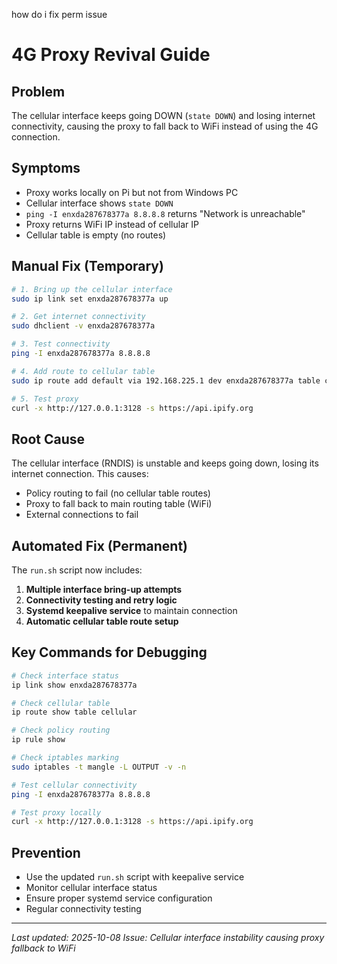 how do i fix perm issue
# 4G Proxy Revival Guide

## Problem
The cellular interface keeps going DOWN (`state DOWN`) and losing internet connectivity, causing the proxy to fall back to WiFi instead of using the 4G connection.

## Symptoms
- Proxy works locally on Pi but not from Windows PC
- Cellular interface shows `state DOWN`
- `ping -I enxda287678377a 8.8.8.8` returns "Network is unreachable"
- Proxy returns WiFi IP instead of cellular IP
- Cellular table is empty (no routes)

## Manual Fix (Temporary)
```bash
# 1. Bring up the cellular interface
sudo ip link set enxda287678377a up

# 2. Get internet connectivity
sudo dhclient -v enxda287678377a

# 3. Test connectivity
ping -I enxda287678377a 8.8.8.8

# 4. Add route to cellular table
sudo ip route add default via 192.168.225.1 dev enxda287678377a table cellular

# 5. Test proxy
curl -x http://127.0.0.1:3128 -s https://api.ipify.org
```

## Root Cause
The cellular interface (RNDIS) is unstable and keeps going down, losing its internet connection. This causes:
- Policy routing to fail (no cellular table routes)
- Proxy to fall back to main routing table (WiFi)
- External connections to fail

## Automated Fix (Permanent)
The `run.sh` script now includes:

1. **Multiple interface bring-up attempts**
2. **Connectivity testing and retry logic**
3. **Systemd keepalive service** to maintain connection
4. **Automatic cellular table route setup**

## Key Commands for Debugging
```bash
# Check interface status
ip link show enxda287678377a

# Check cellular table
ip route show table cellular

# Check policy routing
ip rule show

# Check iptables marking
sudo iptables -t mangle -L OUTPUT -v -n

# Test cellular connectivity
ping -I enxda287678377a 8.8.8.8

# Test proxy locally
curl -x http://127.0.0.1:3128 -s https://api.ipify.org
```

## Prevention
- Use the updated `run.sh` script with keepalive service
- Monitor cellular interface status
- Ensure proper systemd service configuration
- Regular connectivity testing

---
*Last updated: 2025-10-08*
*Issue: Cellular interface instability causing proxy fallback to WiFi*
